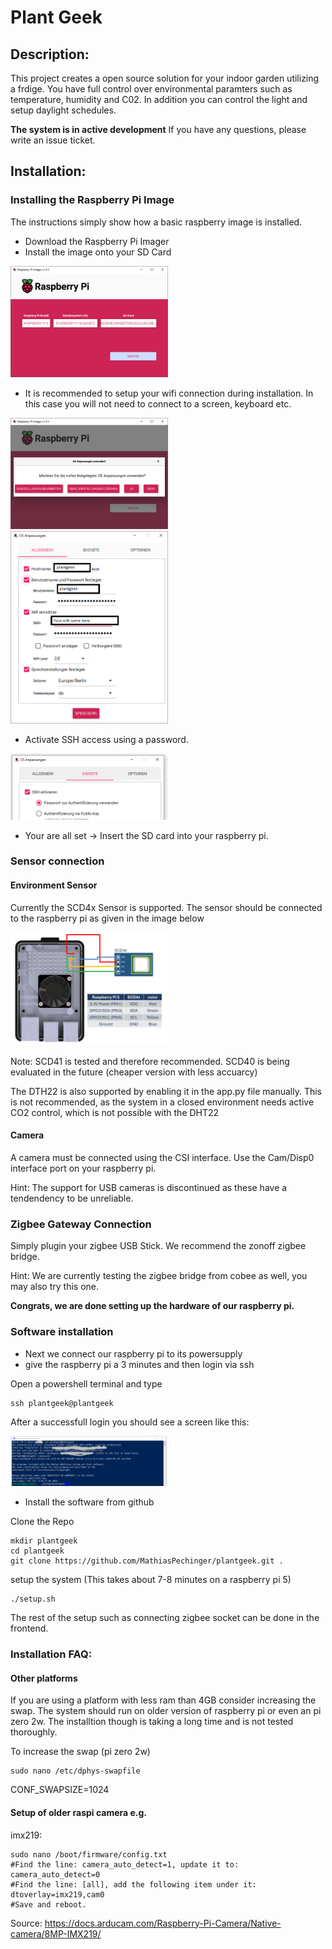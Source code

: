 # Plant Geek 

## Description:
This project creates a open source solution for your indoor garden utilizing a frdige. You have full control over environmental paramters such as temperature, humidity and C02. In addition you can control the light and setup daylight schedules.

**The system is in active development**
If you have any questions, please write an issue ticket. 


## Installation:

### Installing the Raspberry Pi Image
The instructions simply show how a basic raspberry image is installed.

* Download the Raspberry Pi Imager
* Install the image onto your SD Card

  
<img src="images/raspberryPiImages.PNG" alt="Image Placeholder" style="height:50%; width:50%;">

* It is recommended to setup your wifi connection during installation. In this case you will not need to connect to a screen, keyboard etc.

<img src="images/raspberryPiImages2.PNG" alt="Image Placeholder" style="height:50%; width:50%;">
<img src="images/wifiSetup.PNG" alt="Image Placeholder" style="height:50%; width:50%;">

* Activate SSH access using a password.

<img src="images/sshSetup.PNG" alt="Image Placeholder" style="height:50%; width:50%;">

* Your are all set -> Insert the SD card into your raspberry pi.

### Sensor connection

#### Environment Sensor

Currently the SCD4x Sensor is supported. The sensor should be connected to the raspberry pi as given in the image below

<img src="images/pi_connection.PNG" alt="Image Placeholder" style="height:50%; width:50%;">


Note:
SCD41 is tested and therefore recommended. SCD40 is being evaluated in the future (cheaper version with less accuarcy)

The DTH22 is also supported by enabling it in the app.py file manually. This is not recommended, as the system in a closed environment needs active CO2 control, which is not possible with the DHT22

#### Camera

A camera must be connected using the CSI interface. Use the Cam/Disp0 interface port on your raspberry pi. 

Hint: The support for USB cameras is discontinued as these have a tendendency to be unreliable.

### Zigbee Gateway Connection

Simply plugin your zigbee USB Stick. We recommend the zonoff zigbee bridge.

Hint: We are currently testing the zigbee bridge from cobee as well, you may also try this one.


**Congrats, we are done setting up the hardware of our raspberry pi.**

### Software installation

* Next we connect our raspberry pi to its powersupply
* give the raspberry pi a 3 minutes and then login via ssh

Open a powershell terminal and type
```
ssh plantgeek@plantgeek
```
After a successfull login you should see a screen like this:

<img src="images/ssh_login.PNG" alt="Image Placeholder" style="height:50%; width:50%;">

* Install the software from github

Clone the Repo
```
mkdir plantgeek
cd plantgeek
git clone https://github.com/MathiasPechinger/plantgeek.git .
```

setup the system (This takes about 7-8 minutes on a raspberry pi 5)
```
./setup.sh
```

The rest of the setup such as connecting zigbee socket can be done in the frontend.



### Installation FAQ:



#### Other platforms
If you are using a platform with less ram than 4GB consider increasing the swap. The system should run on older version of raspberry pi or even an pi zero 2w. The installtion though is taking a long time and is not tested thoroughly.


To increase the swap (pi zero 2w)
```
sudo nano /etc/dphys-swapfile
```

CONF_SWAPSIZE=1024


#### Setup of older raspi camera e.g.
imx219:

```
sudo nano /boot/firmware/config.txt 
#Find the line: camera_auto_detect=1, update it to:
camera_auto_detect=0
#Find the line: [all], add the following item under it:
dtoverlay=imx219,cam0
#Save and reboot.
```

Source: https://docs.arducam.com/Raspberry-Pi-Camera/Native-camera/8MP-IMX219/
